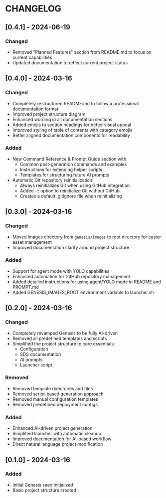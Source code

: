 # CHANGELOG

## [0.4.1] - 2024-06-19
### Changed
- Removed "Planned Features" section from README.md to focus on current capabilities
- Updated documentation to reflect current project status

## [0.4.0] - 2024-03-16
### Changed
- Completely restructured README.md to follow a professional documentation format
- Improved project structure diagram
- Enhanced wording in all documentation sections
- Added emojis to section headings for better visual appeal
- Improved styling of table of contents with category emojis
- Better aligned documentation components for readability

### Added
- New Command Reference & Prompt Guide section with:
  - Common post-generation commands and examples
  - Instructions for extending helper scripts
  - Templates for structuring future AI prompts
- Automatic Git repository reinitialization:
  - Always reinitializes Git when using GitHub integration
  - Added `-t` option to reinitialize Git without GitHub
  - Creates a default .gitignore file when reinitializing

## [0.3.0] - 2024-03-16
### Changed
- Moved images directory from `genesis/images` to root directory for easier asset management
- Improved documentation clarity around project structure

### Added
- Support for agent mode with YOLO capabilities
- Enhanced automation for GitHub repository management
- Added detailed instructions for using agent/YOLO mode in README and PROMPT.md
- Added GENESIS_IMAGES_ROOT environment variable to launcher.sh

## [0.2.0] - 2024-03-16
### Changed
- Completely revamped Genesis to be fully AI-driven
- Removed all predefined templates and scripts
- Simplified the project structure to core essentials:
  - Configuration
  - SDS documentation
  - AI prompts
  - Launcher script

### Removed
- Removed template directories and files
- Removed script-based generation approach
- Removed manual configuration templates
- Removed predefined deployment configs

### Added
- Enhanced AI-driven project generation
- Simplified launcher with automatic cleanup
- Improved documentation for AI-based workflow
- Direct natural language project modification

## [0.1.0] - 2024-03-16
### Added
- Initial Genesis seed initialized
- Basic project structure created 